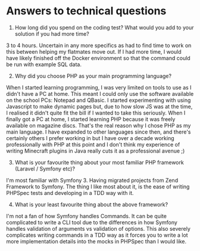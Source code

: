 # Answers to technical questions

1. How long did you spend on the coding test? What would you add to your solution if you had more time?

3 to 4 hours. Uncertain in any more specifics as had to find time to work on this between helping my flatmates move out.
If I had more time, I would have likely finished off the Docker environment so that the command could be run with 
example SQL data.

2. Why did you choose PHP as your main programming language?

When I started learning programming, I was very limited on tools to use as I didn't have a PC at home. This meant I 
could only use the software available on the school PCs: Notepad and QBasic. I started experimenting with using 
Javascript to make dynamic pages but, due to how slow JS was at the time, I realised it didn't quite fit the bill if I
wanted to take this seriously. When I finally got a PC at home, I started learning PHP because it was freely available
on magazine discs. That's the real reason why I chose PHP as my main language. I have expanded to other languages since
then, and there's certainly others I prefer working in but I have over a decade working professionally with PHP at this 
point and I don't think my experience of writing Minecraft plugins in Java really cuts it as a professional avenue ;)

3. What is your favourite thing about your most familiar PHP framework (Laravel / Symfony etc)?

I'm most familiar with Symfony 3. Having migrated projects from Zend Framework to Symfony. The thing I like most about 
it, is the ease of writing PHPSpec tests and developing in a TDD way with it.
 
4. What is your least favourite thing about the above framework?

I'm not a fan of how Symfony handles Commands. It can be quite complicated to write a CLI tool due to the differences in
how Symfony handles validation of arguments vs validation of options. This also severely complicates writing commands in
 a TDD way as it forces you to write a lot more implementation details into the mocks in PHPSpec than I would like.